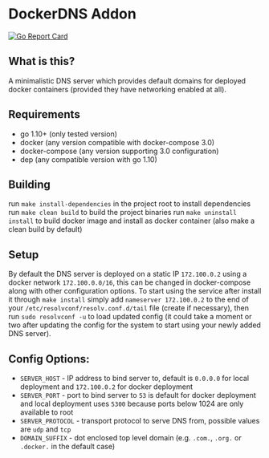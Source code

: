 # DockerDNS Addon
[![Go Report Card](https://goreportcard.com/badge/github.com/ivanthescientist/docker-dns-addon)](https://goreportcard.com/report/github.com/ivanthescientist/docker-dns-addon)

## What is this?
A minimalistic DNS server which provides default domains for deployed docker containers (provided they have networking enabled at all).

## Requirements
- go 1.10+ (only tested version)
- docker (any version compatible with docker-compose 3.0)
- docker-compose (any version supporting 3.0 configuration)
- dep (any compatible version with go 1.10)

## Building
run `make install-dependencies` in the project root to install dependencies
run `make clean build` to build the project binaries
run `make uninstall install` to build docker image and install as docker container (also make a clean build by default)

## Setup
By default the DNS server is deployed on a static IP `172.100.0.2` using a docker network `172.100.0.0/16`, this can be 
changed in docker-compose along with other configuration options. To start using the service after install it through `make install`
simply add `nameserver 172.100.0.2` to the end of your `/etc/resolvconf/resolv.conf.d/tail` file (create if necessary), then run
`sudo resolvconf -u` to load updated config (it could take a moment or two after updating the config for the system to start using your newly added DNS server). 

## Config Options:
  - `SERVER_HOST` - IP address to bind server to, default is `0.0.0.0` for local deployment and `172.100.0.2` for docker deployment
  - `SERVER_PORT` - port to bind server to `53` is default for docker deployment and local deployment uses `5300` because ports below 1024 are only available to root
  - `SERVER_PROTOCOL` - transport protocol to serve DNS from, possible values are `udp` and `tcp`
  - `DOMAIN_SUFFIX` - dot enclosed top level domain (e.g. `.com.`, `.org.` or `.docker.` in the default case)